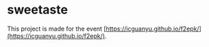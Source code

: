 # sweetaste
This project is made for the event [https://icguanyu.github.io/f2epk/](https://icguanyu.github.io/f2epk/).
